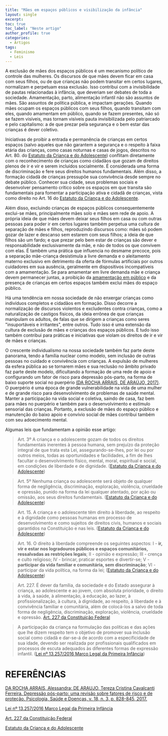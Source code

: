 ```yaml
---
title: "Mães em espaços públicos e visibilização da infância"
layout: single
excerpt:
toc: true
toc_label: "Neste artigo"
author_profile: true
categories:
  - Artigos
tags:
  - Feminismo
  - Leis
---
```


A exclusão de mães dos espaços públicos é um mecanismo político de controle das mulheres. Os discursos de que mães devem ficar em casa com seus filhos, ou de que crianças não podem transitar em certos lugares, normalizam e perpetuam essa exclusão. Isso contribui com a invisibilidade de pautas relacionadas à infância, que deveriam ser debates de toda a sociedade. Amamentação, parto, alimentação infantil não são assuntos de mães. São assuntos de política pública, e impactam gerações. Quando mães ocupam os espaços públicos com seus filhos, quando transitam com eles, quando amamentam em público, quando se fazem presentes, não só se fazem visíveis, mas tornam visíveis pauta invisibilizada pelo patriarcado e pelo capitalismo: a de que prezar pela segurança e o bem estar das crianças é dever coletivo.

Iniciativas de proibir a entrada e permanência de crianças em certos espaços (salvo aqueles que não garantem a segurança e o respeito à faixa etária das crianças, como casas noturnas e casas de jogos, descritos no Art. 80. do [Estatuto da Criança e do Adolescente](https://www.gov.br/mdh/pt-br/navegue-por-temas/crianca-e-adolescente/publicacoes/eca-2023.pdf)) conflitam diretamente com o reconhecimento de crianças como cidadãos que gozam de direitos plenos de ir e vir e serem incluídos socialmente. É considerada uma forma de discriminação e fere seus direitos humanos fundamentais. Além disso, a formação cidadã de crianças pressupõe sua convivência desde sempre no debate público. Conhecer sua cidade, seus problemas sociais e desenvolver pensamento crítico sobre os espaços em que transita são fundamentais para fomentar a participação ativa e cidadã de crianças, vista como direito no Art. 16 do [Estatuto da Criança e do Adolescente](https://www.gov.br/mdh/pt-br/navegue-por-temas/crianca-e-adolescente/publicacoes/eca-2023.pdf).

Além disso, excluindo crianças de espaços públicos consequentemente exclui-se mães, principalmente mães solo e mães sem rede de apoio. A própria ideia de que mães devem deixar seus filhos em casa ou com outras pessoas para poder ir em certos lugares também perpetua uma cultura de separação de mães e filhos, reproduzindo discursos como: mães só podem gozar de lazer e descanso sem estarem com seus filhos; a ideia de que filhos são um fardo; e que prezar pelo bem estar de crianças são dever e responsabilidade exclusivamente da mãe, e não de todos os que convivem com elas. É também uma prática que influencia no desmame precoce, pois a separação mãe-criança desistimula a livre demanda e o aleitamento materno exclusivo em detrimento da oferta de fórmulas artificiais por outros cuidadores em sua ausência, geralmente em dispositivos incompatíveis com a amamentação. Se para amamentar em livre demanda mãe e criança devem permanecer juntas, a proibição da [amamentação em público](https://enciclopediamaterna.com.br/artigos/artigo-importancia-amamentar-em-publico/) e da presença de crianças em certos espaços também exclui mães do espaço público.

Há uma tendência em nossa sociedade de não enxergar crianças como indivíduos completos e cidadãos em formação. Disso decorre a normalização de discursos violentos e excludentes contra crianças, como a naturalização de castigos físicos, da ideia errônea de que crianças manipulam os adultos, de falas que se dirigem a crianças como seres "insuportáveis e irritantes", entre outros. Tudo isso é uma extensão da cultura de exclusão de mães e crianças dos espaços públicos. E tudo isso também contribui para práticas e iniciativas que violam os direitos de ir e vir de mães e crianças.

O crescente individualismo na nossa sociedade também faz parte deste panorama, tendo a família nuclear como modelo, sem inclusão de outras pessoas no cuidado e convivência com crianças. A expulsão de mulheres da esfera pública ao se tornarem mães e sua reclusão no âmbito privado faz parte deste modelo, dificultando a formação de uma rede de apoio e configurando um fator de risco para depressão pós-parto, na forma de baixo suporte social no puerpério [(DA ROCHA ARRAIS, DE ARAÚJO, 2017)](https://www.redalyc.org/pdf/362/36254714016.pdf). O puerpério é uma época de grande vulnerabilidade na vida de uma mulher e de grande risco para desenvolvimento de problemas de saúde mental. Manter a participação na vida social e coletiva, saindo de casa, faz bem para mães no puerpério e também para o desenvolvimento e estímulo sensorial das crianças. Portanto, a exclusão de mães do espaço público e manutenção do baixo apoio e convívio social de mães contribui também com seu adoecimento mental.

Algumas leis que fundamentam a opinião esse artigo:

> Art. 3º A criança e o adolescente gozam de todos os direitos fundamentais inerentes à pessoa humana, sem prejuízo da proteção integral de que trata esta Lei, assegurando-se-lhes, por lei ou por outros meios, todas as oportunidades e facilidades, a fim de lhes facultar o desenvolvimento físico, mental, moral, espiritual e social, em condições de liberdade e de dignidade. ([Estatuto da Criança e do Adolescente](https://www.gov.br/mdh/pt-br/navegue-por-temas/crianca-e-adolescente/publicacoes/eca-2023.pdf))

> Art. 5º Nenhuma criança ou adolescente será objeto de qualquer forma de negligência, discriminação, exploração, violência, crueldade e opressão, punido na forma da lei qualquer atentado, por ação ou omissão, aos seus direitos fundamentais. ([Estatuto da Criança e do Adolescente](https://www.gov.br/mdh/pt-br/navegue-por-temas/crianca-e-adolescente/publicacoes/eca-2023.pdf))

> Art. 15. A criança e o adolescente têm direito à liberdade, ao respeito e à dignidade como pessoas humanas em processo de desenvolvimento e como sujeitos de direitos civis, humanos e sociais garantidos na Constituição e nas leis. ([Estatuto da Criança e do Adolescente](https://www.gov.br/mdh/pt-br/navegue-por-temas/crianca-e-adolescente/publicacoes/eca-2023.pdf))

> Art. 16. O direito à liberdade compreende os seguintes aspectos:
> I - **ir, vir e estar nos logradouros públicos e espaços comunitários, ressalvadas as restrições legais**; II - opinião e expressão; III - crença e culto religioso; IV - brincar, praticar esportes e divertir-se; V - **participar da vida familiar e comunitária, sem discriminação**; VI - participar da vida política, na forma da lei; ([Estatuto da Criança e do Adolescente](https://www.gov.br/mdh/pt-br/navegue-por-temas/crianca-e-adolescente/publicacoes/eca-2023.pdf))

> Art. 227. É dever da família, da sociedade e do Estado assegurar à criança, ao adolescente e ao jovem, com absoluta prioridade, o direito à vida, à saúde, à alimentação, à educação, ao lazer, à profissionalização, à cultura, à dignidade, ao respeito, à liberdade e à convivência familiar e comunitária, além de colocá-los a salvo de toda forma de negligência, discriminação, exploração, violência, crueldade e opressão.  [Art. 227 da Constituição Federal](https://www.jusbrasil.com.br/topicos/10644726/artigo-227-da-constituicao-federal-de-1988)

> A participação da criança na formulação das políticas e das ações que lhe dizem respeito tem o objetivo de promover sua inclusão social como cidadã e dar-se-á de acordo com a especificidade de sua idade, devendo ser realizada por profissionais qualificados em processos de escuta adequados às diferentes formas de expressão infantil. ([Lei nº 13.257/2016 Marco Legal da Primeira Infância](https://www.planalto.gov.br/ccivil_03/_ato2015-2018/2016/lei/l13257.htm))

# REFERÊNCIAS

[DA ROCHA ARRAIS, Alessandra; DE ARAUJO, Tereza Cristina Cavalcanti Ferreira. Depressão pós-parto: uma revisão sobre fatores de risco e de proteção. Psicologia, Saúde e Doenças, v. 18, n. 3, p. 828-845, 2017.](https://www.redalyc.org/pdf/362/36254714016.pdf)

[Lei nº 13.257/2016 Marco Legal da Primeira Infância](https://www.planalto.gov.br/ccivil_03/_ato2015-2018/2016/lei/l13257.htm)

[Art. 227 da Constituição Federal](https://www.jusbrasil.com.br/topicos/10644726/artigo-227-da-constituicao-federal-de-1988)

[Estatuto da Criança e do Adolescente](https://www.gov.br/mdh/pt-br/navegue-por-temas/crianca-e-adolescente/publicacoes/eca-2023.pdf)